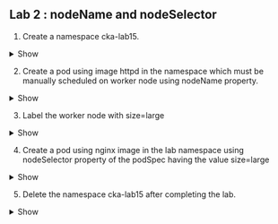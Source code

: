 ## Lab 2 : nodeName and nodeSelector

1.  Create a namespace cka-lab15.

<details><summary>Show</summary>
<p>

```bash
kubectl create ns cka-lab15
```

</p>
</details>
    

  

2.  Create a pod using image httpd in the namespace which must be manually scheduled on worker node using nodeName property.
  
<details><summary>Show</summary>
<p>

```yaml
apiVersion: v1
kind: Pod
metadata:
  name: httpd
spec:
  containers:
  - name: httpd
    image: httpd
  nodeName: <>

```

</p>
</details>

  

3.  Label the worker node with size=large
    

  <details><summary>Show</summary>
<p>

```bash
kubectl label node <> size=large

```

</p>
</details>

4.  Create a pod using nginx image in the lab namespace using nodeSelector property of the podSpec having the value size=large
    

  <details><summary>Show</summary>
<p>

```yaml
apiVersion: v1
kind: Pod
metadata:
  name: nginx
  labels:
    env: test
spec:
  containers:
  - name: nginx
    image: nginx
    imagePullPolicy: IfNotPresent
  nodeSelector:
    size: large
```

</p>
</details>

5.  Delete the namespace cka-lab15 after completing the lab.



<details><summary>Show</summary>
<p>

```bash
kubectl delete ns cka-lab15
```

</p>
</details>
